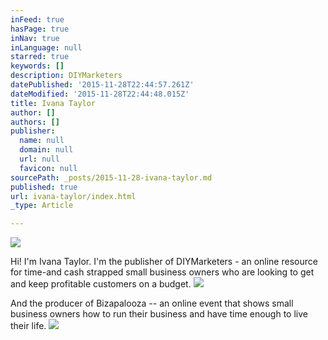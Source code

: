 ```yaml
---
inFeed: true
hasPage: true
inNav: true
inLanguage: null
starred: true
keywords: []
description: DIYMarketers
datePublished: '2015-11-28T22:44:57.261Z'
dateModified: '2015-11-28T22:44:48.015Z'
title: Ivana Taylor
author: []
authors: []
publisher:
  name: null
  domain: null
  url: null
  favicon: null
sourcePath: _posts/2015-11-28-ivana-taylor.md
published: true
url: ivana-taylor/index.html
_type: Article

---
```

![](https://the-grid-user-content.s3-us-west-2.amazonaws.com/44abaf13-1590-4cdb-b14f-27031c469f52.jpg)

Hi! I'm Ivana Taylor.  I'm the publisher of DIYMarketers - an online resource for time-and cash strapped small business owners who are looking to get and keep profitable customers on a budget.
![](https://the-grid-user-content.s3-us-west-2.amazonaws.com/1d18af5f-4227-4b28-8be4-b8d6c2037088.jpg)

And the producer of Bizapalooza -- an online event that shows small business owners how to run their business and have time enough to live their life.
![](https://the-grid-user-content.s3-us-west-2.amazonaws.com/486653f4-cf80-4780-9c2f-5c0d4e2c3c6b.jpg)